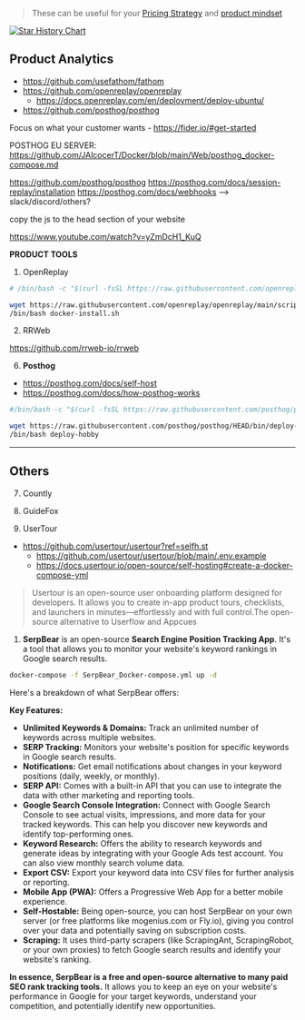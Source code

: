> These can be useful for your [Pricing Strategy](https://jalcocert.github.io/JAlcocerT/real-estate-website/#pricing-strategy) and [product mindset](https://jalcocert.github.io/JAlcocerT/product-skills-for-data-analytics/)


[![Star History Chart](https://api.star-history.com/svg?repos=posthog/posthog,usefathom/fathom,openreplay/openreplay,rrweb-io/rrweb&type=Date)](https://star-history.com/#posthog/posthog&usefathom/fathom&openreplay/openreplay&rrweb-io/rrweb&type=Date)


## Product Analytics

* https://github.com/usefathom/fathom
* https://github.com/openreplay/openreplay
    * https://docs.openreplay.com/en/deployment/deploy-ubuntu/
* https://github.com/posthog/posthog


Focus on what your customer wants - https://fider.io/#get-started



POSTHOG EU SERVER: https://github.com/JAlcocerT/Docker/blob/main/Web/posthog_docker-compose.md

https://github.com/posthog/posthog
https://posthog.com/docs/session-replay/installation
https://posthog.com/docs/webhooks --> slack/discord/others?


copy the js to the head section of your website

https://www.youtube.com/watch?v=yZmDcH1_KuQ


**PRODUCT TOOLS**

1. OpenReplay

```sh
# /bin/bash -c "$(curl -fsSL https://raw.githubusercontent.com/openreplay/openreplay/main/scripts/docker-compose/docker-install.sh)"

wget https://raw.githubusercontent.com/openreplay/openreplay/main/scripts/docker-compose/docker-install.sh -O docker-install.sh
/bin/bash docker-install.sh
```

2. RRWeb

https://github.com/rrweb-io/rrweb

6. **Posthog**

* https://posthog.com/docs/self-host
* https://posthog.com/docs/how-posthog-works

```sh
#/bin/bash -c "$(curl -fsSL https://raw.githubusercontent.com/posthog/posthog/HEAD/bin/deploy-hobby)"

wget https://raw.githubusercontent.com/posthog/posthog/HEAD/bin/deploy-hobby
/bin/bash deploy-hobby
```

---

## Others

7. Countly

8. GuideFox

9. UserTour

* https://github.com/usertour/usertour?ref=selfh.st
    * https://github.com/usertour/usertour/blob/main/.env.example
    * https://docs.usertour.io/open-source/self-hosting#create-a-docker-compose-yml

>  Usertour is an open-source user onboarding platform designed for developers. It allows you to create in-app product tours, checklists, and launchers in minutes—effortlessly and with full control.The open-source alternative to Userflow and Appcues 

1. **SerpBear** is an open-source **Search Engine Position Tracking App**. It's a tool that allows you to monitor your website's keyword rankings in Google search results.

```sh
docker-compose -f SerpBear_Docker-compose.yml up -d
```

Here's a breakdown of what SerpBear offers:

**Key Features:**

* **Unlimited Keywords & Domains:** Track an unlimited number of keywords across multiple websites.
* **SERP Tracking:** Monitors your website's position for specific keywords in Google search results.
* **Notifications:** Get email notifications about changes in your keyword positions (daily, weekly, or monthly).
* **SERP API:** Comes with a built-in API that you can use to integrate the data with other marketing and reporting tools.
* **Google Search Console Integration:** Connect with Google Search Console to see actual visits, impressions, and more data for your tracked keywords. This can help you discover new keywords and identify top-performing ones.
* **Keyword Research:** Offers the ability to research keywords and generate ideas by integrating with your Google Ads test account. You can also view monthly search volume data.
* **Export CSV:** Export your keyword data into CSV files for further analysis or reporting.
* **Mobile App (PWA):** Offers a Progressive Web App for a better mobile experience.
* **Self-Hostable:** Being open-source, you can host SerpBear on your own server (or free platforms like mogenius.com or Fly.io), giving you control over your data and potentially saving on subscription costs.
* **Scraping:** It uses third-party scrapers (like ScrapingAnt, ScrapingRobot, or your own proxies) to fetch Google search results and identify your website's ranking.

**In essence, SerpBear is a free and open-source alternative to many paid SEO rank tracking tools.** It allows you to keep an eye on your website's performance in Google for your target keywords, understand your competition, and potentially identify new opportunities.